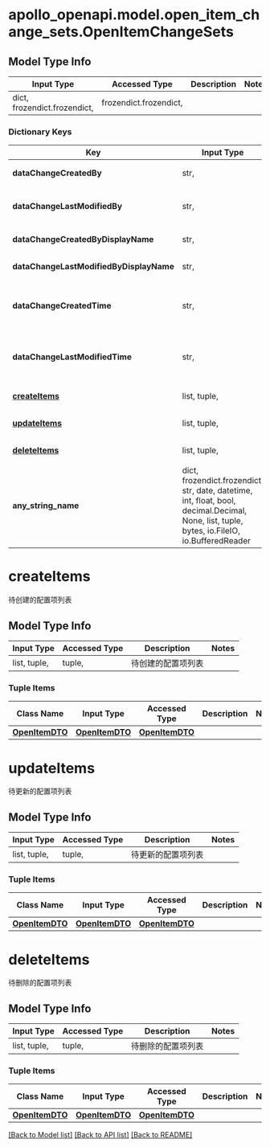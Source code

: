# apollo_openapi.model.open_item_change_sets.OpenItemChangeSets

## Model Type Info
Input Type | Accessed Type | Description | Notes
------------ | ------------- | ------------- | -------------
dict, frozendict.frozendict,  | frozendict.frozendict,  |  |

### Dictionary Keys
Key | Input Type | Accessed Type | Description | Notes
------------ | ------------- | ------------- | ------------- | -------------
**dataChangeCreatedBy** | str,  | str,  | 变更集合创建者用户名 | [optional]
**dataChangeLastModifiedBy** | str,  | str,  | 变更集合最后修改者用户名 | [optional]
**dataChangeCreatedByDisplayName** | str,  | str,  | 创建者显示名 | [optional]
**dataChangeLastModifiedByDisplayName** | str,  | str,  | 最后修改者显示名 | [optional]
**dataChangeCreatedTime** | str,  | str,  | 变更集合创建时间（ISO 8601） | [optional]
**dataChangeLastModifiedTime** | str,  | str,  | 变更集合最后修改时间（ISO 8601） | [optional]
**[createItems](#createItems)** | list, tuple,  | tuple,  | 待创建的配置项列表 | [optional]
**[updateItems](#updateItems)** | list, tuple,  | tuple,  | 待更新的配置项列表 | [optional]
**[deleteItems](#deleteItems)** | list, tuple,  | tuple,  | 待删除的配置项列表 | [optional]
**any_string_name** | dict, frozendict.frozendict, str, date, datetime, int, float, bool, decimal.Decimal, None, list, tuple, bytes, io.FileIO, io.BufferedReader | frozendict.frozendict, str, BoolClass, decimal.Decimal, NoneClass, tuple, bytes, FileIO | any string name can be used but the value must be the correct type | [optional]

# createItems

待创建的配置项列表

## Model Type Info
Input Type | Accessed Type | Description | Notes
------------ | ------------- | ------------- | -------------
list, tuple,  | tuple,  | 待创建的配置项列表 |

### Tuple Items
Class Name | Input Type | Accessed Type | Description | Notes
------------- | ------------- | ------------- | ------------- | -------------
[**OpenItemDTO**](OpenItemDTO.md) | [**OpenItemDTO**](OpenItemDTO.md) | [**OpenItemDTO**](OpenItemDTO.md) |  |

# updateItems

待更新的配置项列表

## Model Type Info
Input Type | Accessed Type | Description | Notes
------------ | ------------- | ------------- | -------------
list, tuple,  | tuple,  | 待更新的配置项列表 |

### Tuple Items
Class Name | Input Type | Accessed Type | Description | Notes
------------- | ------------- | ------------- | ------------- | -------------
[**OpenItemDTO**](OpenItemDTO.md) | [**OpenItemDTO**](OpenItemDTO.md) | [**OpenItemDTO**](OpenItemDTO.md) |  |

# deleteItems

待删除的配置项列表

## Model Type Info
Input Type | Accessed Type | Description | Notes
------------ | ------------- | ------------- | -------------
list, tuple,  | tuple,  | 待删除的配置项列表 |

### Tuple Items
Class Name | Input Type | Accessed Type | Description | Notes
------------- | ------------- | ------------- | ------------- | -------------
[**OpenItemDTO**](OpenItemDTO.md) | [**OpenItemDTO**](OpenItemDTO.md) | [**OpenItemDTO**](OpenItemDTO.md) |  |

[[Back to Model list]](../../README.md#documentation-for-models) [[Back to API list]](../../README.md#documentation-for-api-endpoints) [[Back to README]](../../README.md)

